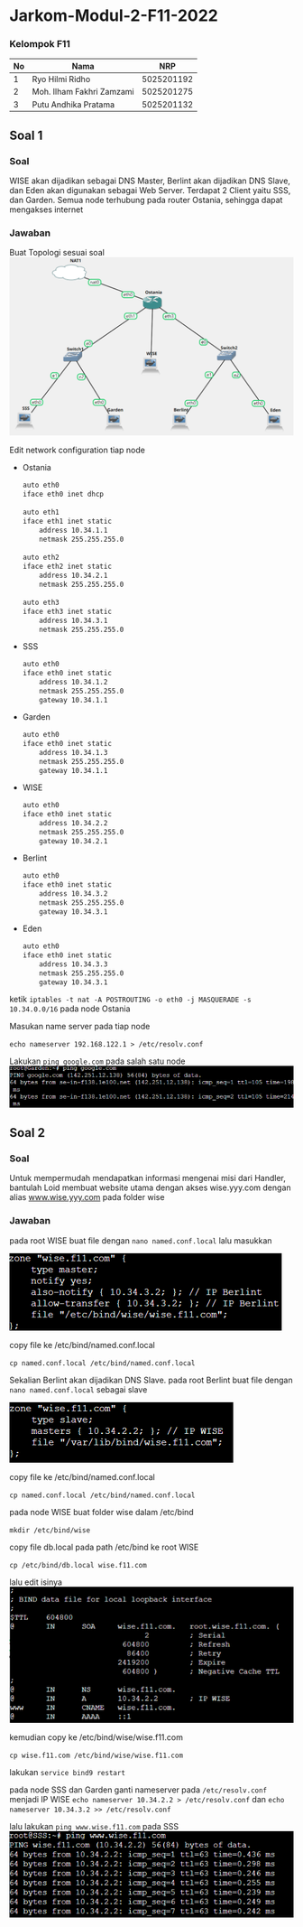 # Jarkom-Modul-2-F11-2022

### Kelompok F11

| **No** | **Nama** | **NRP** | 
| ------------- | ------------- | --------- |
| 1 | Ryo Hilmi Ridho  | 5025201192 | 
| 2 | Moh. Ilham Fakhri Zamzami | 5025201275 |
| 3 | Putu Andhika Pratama | 5025201132 |
    
## Soal 1

### Soal
WISE akan dijadikan sebagai DNS Master, Berlint akan dijadikan DNS Slave, dan Eden akan digunakan sebagai Web Server. Terdapat 2 Client yaitu SSS, dan Garden. Semua node terhubung pada router Ostania, sehingga dapat mengakses internet

### Jawaban
Buat Topologi sesuai soal
![image](images/1-1.png)

Edit network configuration tiap node
- Ostania

    ```
    auto eth0
    iface eth0 inet dhcp

    auto eth1
    iface eth1 inet static
        address 10.34.1.1
        netmask 255.255.255.0

    auto eth2
    iface eth2 inet static
        address 10.34.2.1
        netmask 255.255.255.0

    auto eth3
    iface eth3 inet static
        address 10.34.3.1
        netmask 255.255.255.0
    ```

- SSS

    ```
    auto eth0
    iface eth0 inet static
        address 10.34.1.2
        netmask 255.255.255.0
        gateway 10.34.1.1
    ```

- Garden

    ```
    auto eth0
    iface eth0 inet static
        address 10.34.1.3
        netmask 255.255.255.0
        gateway 10.34.1.1
    ```

- WISE

    ```
    auto eth0
    iface eth0 inet static
        address 10.34.2.2
        netmask 255.255.255.0
        gateway 10.34.2.1
    ```

- Berlint

    ```
    auto eth0
    iface eth0 inet static
        address 10.34.3.2
        netmask 255.255.255.0
        gateway 10.34.3.1
    ```

- Eden

    ```
    auto eth0
    iface eth0 inet static
        address 10.34.3.3
        netmask 255.255.255.0
        gateway 10.34.3.1
    ```

ketik `iptables -t nat -A POSTROUTING -o eth0 -j MASQUERADE -s 10.34.0.0/16` pada node Ostania

Masukan name server pada tiap node

`echo nameserver 192.168.122.1 > /etc/resolv.conf`

Lakukan `ping google.com` pada salah satu node
![image](images/1-2.png)

## Soal 2

### Soal
Untuk mempermudah mendapatkan informasi mengenai misi dari Handler, bantulah Loid membuat website utama dengan akses wise.yyy.com dengan alias www.wise.yyy.com pada folder wise

### Jawaban
pada root WISE buat file dengan `nano named.conf.local` lalu masukkan

![image](images/2-1.png)

copy file ke /etc/bind/named.conf.local

`cp named.conf.local /etc/bind/named.conf.local`

Sekalian Berlint akan dijadikan DNS Slave. pada root Berlint buat file dengan `nano named.conf.local` sebagai slave

![image](images/2-2.png)

copy file ke /etc/bind/named.conf.local

`cp named.conf.local /etc/bind/named.conf.local`

pada node WISE buat folder wise dalam /etc/bind

`mkdir /etc/bind/wise`

copy file db.local pada path /etc/bind ke root WISE

`cp /etc/bind/db.local wise.f11.com`

lalu edit isinya
![image](images/2-3.png)

kemudian copy ke /etc/bind/wise/wise.f11.com

`cp wise.f11.com /etc/bind/wise/wise.f11.com`

lakukan `service bind9 restart`

pada node SSS dan Garden ganti nameserver pada `/etc/resolv.conf` menjadi IP WISE
`echo nameserver 10.34.2.2 > /etc/resolv.conf` dan `echo nameserver 10.34.3.2 >> /etc/resolv.conf`

lalu lakukan `ping www.wise.f11.com` pada SSS
![image](images/2-4.png)